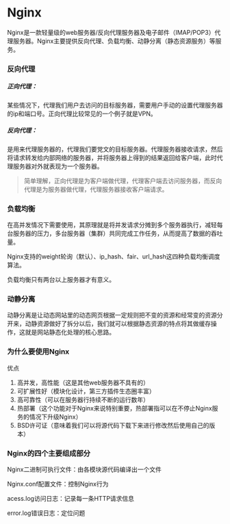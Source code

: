 # Nginx

Nginx是一款轻量级的web服务器/反向代理服务器及电子邮件（IMAP/POP3）代理服务器。Nginx主要提供反向代理、负载均衡、动静分离（静态资源服务）等服务。

### 反向代理

##### 正向代理：

某些情况下，代理我们用户去访问的目标服务器，需要用户手动的设置代理服务器的ip和端口号。正向代理比较常见的一个例子就是VPN。

##### 反向代理：

是用来代理服务器的，代理我们要党文的目标服务器。代理服务器接收请求，然后将请求转发给内部网络的服务器，并将服务器上得到的结果返回给客户端，此时代理服务器对外就表现为一个服务器。

> 简单理解，正向代理是为客户端做代理，代理客户端去访问服务器，而反向代理是为服务器做代理，代理服务器接收客户端请求。

### 负载均衡

在高并发情况下需要使用，其原理就是将并发请求分摊到多个服务器执行，减轻每台服务器的压力，多台服务器（集群）共同完成工作任务，从而提高了数据的吞吐量。

Nginx支持的weight轮询（默认）、ip_hash、fair、url_hash这四种负载均衡调度算法。

负载均衡只有两台以上服务器才有意义。

### 动静分离

动静分离是让动态网站里的动态网页根据一定规则把不变的资源和经常变的资源分开来，动静资源做好了拆分以后，我们就可以根据静态资源的特点将其做缓存操作，这就是网站静态化处理的核心思路。

### 为什么要使用Nginx

优点

1. 高并发，高性能（这是其他web服务器不具有的）
2. 可扩展性好（模块化设计，第三方插件生态圈丰富）
3. 高可靠性（可以在服务器行持续不断的运行数年）
4. 热部署（这个功能对于Nginx来说特别重要，热部署指可以在不停止Nginx服务的情况下升级Nginx）
5. BSD许可证（意味着我们可以将源代码下载下来进行修改然后使用自己的版本）

### Nginx的四个主要组成部分

Nginx二进制可执行文件：由各模块源代码编译出一个文件

Nginx.conf配置文件：控制Nginx行为

acess.log访问日志：记录每一条HTTP请求信息

error.log错误日志：定位问题